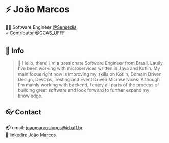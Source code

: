 # :zap: João Marcos

:technologist: Software Engineer [@Sensedia]()  
:star: Contributor [@GCAS_UFFF](https://github.com/GCAS-UFF)  

## :speech_balloon: Info
> :brain: Hello, there! I'm a passionate Software Engineer from Brasil. Lately, I've been working with microservices written in Java and Kotlin. My main focus right now is improving my skills on Kotlin, Domain Driven Design, DevOps, Testing and Event Driven Microservices. Although I'm mainly working with backend, I enjoy all parts of the process of building great software and look forward to further expand my knowledge.

<!-- ## :wrench: Tech

<img src="assets/kotlin.svg" alt="drawing" width="50"/>
<img src="assets/spring.svg" alt="drawing" width="50"/>
<img src="assets/java.svg" alt="drawing" width="50"/>
<img src="assets/linux.svg" alt="drawing" width="50"/>
<img src="assets/python.svg" alt="drawing" width="50"/>
<img src="assets/github.svg" alt="drawing" width="50"/>
<img src="assets/githubactions.svg" alt="drawing" width="50"/>
<img src="assets/mongodb.svg" alt="drawing" width="50"/>
<img src="assets/react.svg" alt="drawing" width="50"/>
<img src="assets/html5.svg" alt="drawing" width="50"/>
<img src="assets/css3.svg" alt="drawing" width="50"/>
<img src="assets/typescript.svg" alt="drawing" width="50"/> -->

## :eyeglasses: Contact

:mailbox_with_mail: email: [joaomarcoslopes@id.uff.br](mailto:joaomarcoslopes@id.uff.br)  
:link: linkedin: [João Marcos](https://bit.ly/JMQLink)
